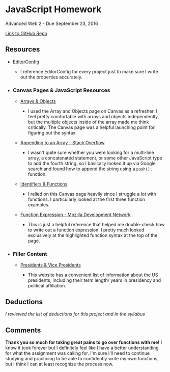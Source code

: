# JavaScript Homework
Advanced Web 2 - Due September 23, 2016

[Link to GitHub Repo](https://github.com/lyockey/hw_javascript_yockey_lauren.git)

## Resources
* [EditorConfig](http://editorconfig.org/)
    * I reference EditorConfig for every project just to make sure I write out the properties accurately.

* ### Canvas Pages & JavaScript Resources

    * [Arrays & Objects](https://ufl.instructure.com/courses/330762/pages/arrays-and-objects?module_item_id=6205767)

        * I used the Array and Objects page on Canvas as a refresher. I feel pretty comfortable with arrays and objects independently, but the multiple objects inside of the array made me think critically. The Canvas page was a helpful launching point for figuring out the syntax.

    * [Appending to an Array - Stack Overflow](http://stackoverflow.com/questions/351409/appending-to-array)

        * I wasn't quite sure whether you were looking for a multi-line array, a concatenated statement, or some other JavaScript type to add the fourth string, so I basically looked it up via Google search and found how to append the string using a `push();` function.

    * [Identifiers & Functions](https://ufl.instructure.com/courses/330762/pages/javascript-identifiers-and-functions?module_item_id=6205772)

        * I relied on this Canvas page heavily since I struggle a lot with functions. I particularly looked at the first three function examples.

    * [Function Expression - Mozilla Development Network](https://developer.mozilla.org/en-US/docs/Web/JavaScript/Reference/Operators/function)

        * This is just a helpful reference that helped me double-check how to write out a function expression. I pretty much looked exclusively at the highlighted function syntax at the top of the page.

* ### Filler Content

    * [Presidents & Vice Presidents](http://www.presidentsusa.net/presvplist.html)

        * This website has a convenient list of information about the US presidents, including their term length/ years in presidency and political affiliation.


## Deductions

_I reviewed the list of deductions for this project and in the syllabus_


## Comments

**Thank you so much for taking great pains to go over functions with me!** I know it took forever but I definitely feel like I have a better understanding for what the assignment was calling for. I'm sure I'll need to continue studying and practicing to be able to confidently write my own functions, but I think I can at least recognize the process now.
